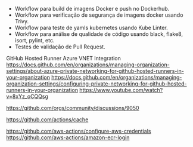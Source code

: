 - Workflow para build de imagens Docker e push no Dockerhub.
- Workflow para verificação de segurança de imagens docker usando Trivy.
- Workflow para teste de yamls kubernetes usando Kube Linter.
- Workflow para análise de qualidade de código usando black, flake8, isort, pylint, etc.
- Testes de validação de Pull Request.

GitHub Hosted Runner Azure VNET Integration
https://docs.github.com/en/organizations/managing-organization-settings/about-azure-private-networking-for-github-hosted-runners-in-your-organization
https://docs.github.com/en/organizations/managing-organization-settings/configuring-private-networking-for-github-hosted-runners-in-your-organization
https://www.youtube.com/watch?v=8xYz_oCQQsg

https://github.com/orgs/community/discussions/9050


https://github.com/actions/cache

https://github.com/aws-actions/configure-aws-credentials
https://github.com/aws-actions/amazon-ecr-login
